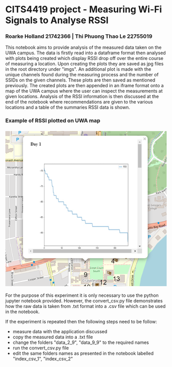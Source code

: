 # CITS4419 project - Measuring Wi-Fi Signals to Analyse RSSI
### Roarke Holland 21742366 | Thi Phuong Thao Le 22755019
This notebook aims to provide analysis of the measured data taken on the UWA campus. The data is firstly read into a dataframe format then analysed with plots being created which display RSSI drop off over the entire course of measuring a location. Upon creating the plots they are saved as jpg files in the root directory under "imgs". An additional plot is made with the unique channels found during the measuring process and the number of SSIDs on the given channels. These plots are then saved as mentioned previously. The created plots are then appended in an iframe format onto a map of the UWA campus where the user can inspect the measurements at given locations. Analysis of the RSSI information is then discussed at the end of the notebook where recommendations are given to the various locations and a table of the summaries RSSI data is shown.

### Example of RSSI plotted on UWA map
### ![](map_example.png)


For the purpose of this experiment it is only necessary to use the python jupyter notebook provided.
However, the convert_csv.py file demonstrates how the raw data is taken from .txt format into a .csv file which can be used in the notebook.

If the experiment is repeated then the following steps need to be follow:
- measure data with the application discussed
- copy the measured data into a .txt file
- change the folders "data_2_9", "data_9_9" to the required names
- run the convert_csv.py file
- edit the same folders names as presented in the notebook labelled "index_csv_1", "index_csv_2"